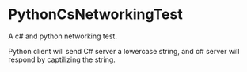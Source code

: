 # PythonCsNetworkingTest
A c# and python networking test. 

Python client will send C# server a lowercase string, and c# server will respond by captilizing the string. 
